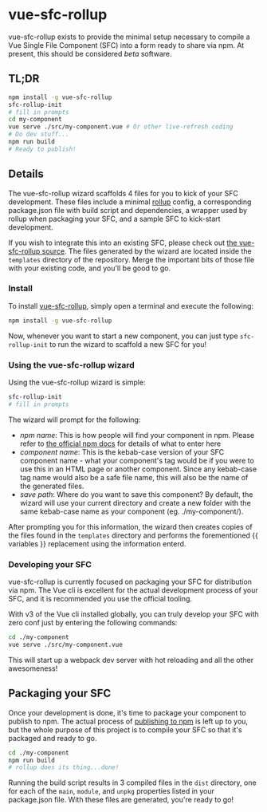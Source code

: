 # vue-sfc-rollup

vue-sfc-rollup exists to provide the minimal setup necessary to compile a Vue Single File Component (SFC) into a form ready to share via npm. At present, this should be considered *beta* software.

## TL;DR
```bash
npm install -g vue-sfc-rollup
sfc-rollup-init
# fill in prompts
cd my-component
vue serve ./src/my-component.vue # Or other live-refresh coding
# Do dev stuff...
npm run build
# Ready to publish!
```


## Details

The vue-sfc-rollup wizard scaffolds 4 files for you to kick of your SFC development. These files include a minimal [rollup](https://rollupjs.org) config, a corresponding package.json file with build script and dependencies, a wrapper used by rollup when packaging your SFC, and a sample SFC to kick-start development.

If you wish to integrate this into an existing SFC, please check out [the vue-sfc-rollup source](https://github.com/mgdodge/vue-sfc-rollup). The files generated by the wizard are located inside the `templates` directory of the repository. Merge the important bits of those file with your existing code, and you'll be good to go.

### Install

To install [vue-sfc-rollup](https://www.npmjs.com/package/vue-sfc-rollup), simply open a terminal and execute the following:

```bash
npm install -g vue-sfc-rollup
```

Now, whenever you want to start a new component, you can just type `sfc-rollup-init` to run the wizard to scaffold a new SFC for you!

### Using the vue-sfc-rollup wizard

Using the vue-sfc-rollup wizard is simple:
```bash
sfc-rollup-init
# fill in prompts
```
The wizard will prompt for the following:

  - *npm name*: This is how people will find your component in npm. Please refer to [the official npm docs](https://docs.npmjs.com/files/package.json#name) for details of what to enter here
  - *component name*: This is the kebab-case version of your SFC component name - what your component's tag would be if you were to use this in an HTML page or another component. Since any kebab-case tag name would also be a safe file name, this will also be the name of the generated files.
  - *save path*: Where do you want to save this component? By default, the wizard will use your current directory and create a new folder with the same kebab-case name as your component (eg. ./my-component/).

After prompting you for this information, the wizard then creates copies of the files found in the `templates` directory and performs the forementioned {{ variables }} replacement using the information enterd.

### Developing your SFC

vue-sfc-rollup is currently focused on packaging your SFC for distribution via npm. The Vue cli is excellent for the actual development process of your SFC, and it is recommended you use the official tooling.

With v3 of the Vue cli installed globally, you can truly develop your SFC with zero conf just by entering the following commands:

```bash
cd ./my-component
vue serve ./src/my-component.vue
```

This will start up a webpack dev server with hot reloading and all the other awesomeness!

## Packaging your SFC

Once your development is done, it's time to package your component to publish to npm. The actual process of [publishing to npm](https://docs.npmjs.com/getting-started/publishing-npm-packages) is left up to you, but the whole purpose of this project is to compile your SFC so that it's packaged and ready to go.

```bash
cd ./my-component
npm run build
# rollup does its thing...done!
```

Running the build script results in 3 compiled files in the `dist` directory, one for each of the `main`, `module`, and `unpkg` properties listed in your package.json file. With these files are generated, you're ready to go!
